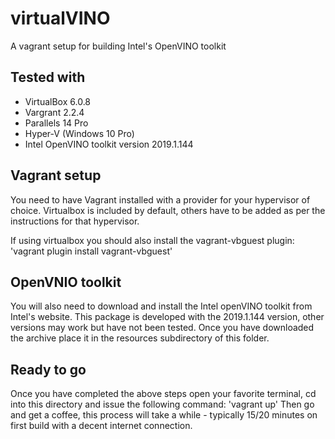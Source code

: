 # virtualVINO

A vagrant setup for building Intel's OpenVINO toolkit

## Tested with

- VirtualBox 6.0.8
- Vargrant 2.2.4
- Parallels 14 Pro
- Hyper-V (Windows 10 Pro)
- Intel OpenVINO toolkit version 2019.1.144

## Vagrant setup

You need to have Vagrant installed with a provider for your hypervisor of choice.  Virtualbox is included by default, others have to be added as per the instructions for that hypervisor.

If using virtualbox you should also install the vagrant-vbguest plugin:
'vagrant plugin install vagrant-vbguest'

## OpenVNIO toolkit

You will also need to download and install the Intel openVINO toolkit from Intel's website.  This package is developed with the 2019.1.144 version, other versions may work but have not been tested.  Once you have downloaded the archive place it in the resources subdirectory of this folder.

## Ready to go

Once you have completed the above steps open your favorite terminal, cd into this directory and issue the following command:
'vagrant up'
Then go and get a coffee, this process will take a while - typically 15/20 minutes on first build with a decent internet connection.

